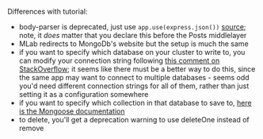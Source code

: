 Differences with tutorial:

- body-parser is deprecated, just use `app.use(express.json())` [source](https://stackoverflow.com/questions/24330014/bodyparser-is-deprecated-express-4); note, it _does_ matter that you declare this before the Posts middlelayer
- MLab redirects to MongoDb's website but the setup is much the same
- if you want to specify which database on your cluster to write to, you can modify your connection string following [this comment on StackOverflow](https://stackoverflow.com/questions/59098595/set-database-and-collection-using-mongoose#comment104434786_59099513); it seems like there must be a better way to do this, since the same app may want to connect to multiple databases - seems odd you'd need different connection strings for all of them, rather than just setting it as a configuration somewhere
- if you want to specify which collection in that database to save to, [here is the Mongoose documentation](https://mongoosejs.com/docs/guide.html#collection)
- to delete, you'll get a deprecation warning to use deleteOne instead of remove
